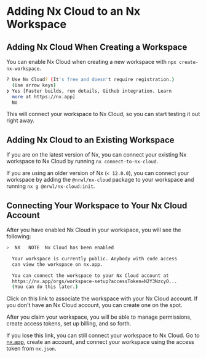 # Adding Nx Cloud to an Nx Workspace
## Adding Nx Cloud When Creating a Workspace 
You can enable Nx Cloud when creating a new workspace with `npx create-nx-workspace`.

```bash
? Use Nx Cloud? (It's free and doesn't require registration.) 
  (Use arrow keys)
❯ Yes [Faster builds, run details, Github integration. Learn
  more at https://nx.app]
  No
```

This will connect your workspace to Nx Cloud, so you can start testing it out right away.

## Adding Nx Cloud to an Existing Workspace 
If you are on the latest version of Nx, you can connect your existing Nx workspace to Nx Cloud by running `nx connect-to-nx-cloud`.

If you are using an older version of Nx (`< 12.0.0`), you can connect your workspace by adding the `@nrwl/nx-cloud` package to your workspace and running `nx g @nrwl/nx-cloud:init`.

## Connecting Your Workspace to Your Nx Cloud Account 
After you have enabled Nx Cloud in your workspace, you will see the following:

```bash
>  NX   NOTE  Nx Cloud has been enabled

  Your workspace is currently public. Anybody with code access
  can view the workspace on nx.app.

  You can connect the workspace to your Nx Cloud account at
  https://nx.app/orgs/workspace-setup?accessToken=N2Y3NzcyO...
  (You can do this later.)
```

Click on this link to associate the workspace with your Nx Cloud account. If you don't have an Nx Cloud account, you can create one on the spot.

After you claim your workspace, you will be able to manage permissions, create access tokens, set up billing, and so forth.

If you lose this link, you can still connect your workspace to Nx Cloud. Go to [nx.app](https://nx.app), create an account, and connect your workspace using the access token from `nx.json`.